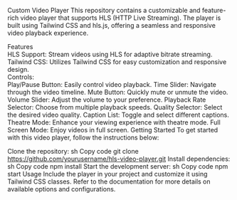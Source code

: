 Custom Video Player
This repository contains a customizable and feature-rich video player that supports HLS (HTTP Live Streaming). The player is built using Tailwind CSS and hls.js, offering a seamless and responsive video playback experience.

Features   
HLS Support: Stream videos using HLS for adaptive bitrate streaming.   
Tailwind CSS: Utilizes Tailwind CSS for easy customization and responsive design.   
Controls:   
Play/Pause Button: Easily control video playback.
Time Slider: Navigate through the video timeline.
Mute Button: Quickly mute or unmute the video.
Volume Slider: Adjust the volume to your preference.
Playback Rate Selector: Choose from multiple playback speeds.
Quality Selector: Select the desired video quality.
Caption List: Toggle and select different captions.
Theatre Mode: Enhance your viewing experience with theatre mode.
Full Screen Mode: Enjoy videos in full screen.
Getting Started
To get started with this video player, follow the instructions below:

Clone the repository:
sh
Copy code
git clone https://github.com/yourusername/hls-video-player.git
Install dependencies:
sh
Copy code
npm install
Start the development server:
sh
Copy code
npm start
Usage
Include the player in your project and customize it using Tailwind CSS classes. Refer to the documentation for more details on available options and configurations.
